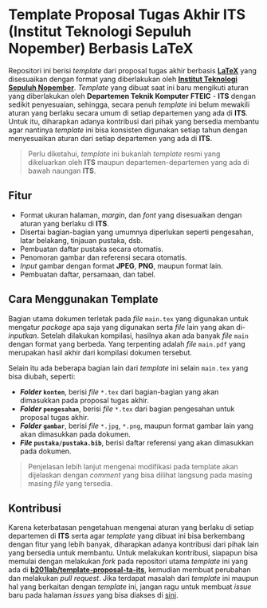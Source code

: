 # Template Proposal Tugas Akhir ITS (Institut Teknologi Sepuluh Nopember) Berbasis LaTeX

Repositori ini berisi _template_ dari proposal tugas akhir berbasis [**LaTeX**](https://www.latex-project.org/) yang disesuaikan dengan format yang diberlakukan oleh [**Institut Teknologi Sepuluh Nopember**](https://www.its.ac.id/).
_Template_ yang dibuat saat ini baru mengikuti aturan yang diberlakukan oleh **Departemen Teknik Komputer** **FTEIC** - **ITS** dengan sedikit penyesuaian, sehingga, secara penuh _template_ ini belum mewakili aturan yang berlaku secara umum di setiap departemen yang ada di **ITS**.
Untuk itu, diharapkan adanya kontribusi dari pihak yang bersedia membantu agar nantinya _template_ ini bisa konsisten digunakan setiap tahun dengan menyesuaikan aturan dari setiap departemen yang ada di **ITS**.

> Perlu diketahui, _template_ ini bukanlah _template_ resmi yang dikeluarkan oleh **ITS** maupun departemen-departemen yang ada di bawah naungan **ITS**.

## Fitur

- Format ukuran halaman, _margin_, dan _font_ yang disesuaikan dengan aturan yang berlaku di **ITS**.
- Disertai bagian-bagian yang umumnya diperlukan seperti pengesahan, latar belakang, tinjauan pustaka, dsb.
- Pembuatan daftar pustaka secara otomatis.
- Penomoran gambar dan referensi secara otomatis.
- _Input_ gambar dengan format **JPEG**, **PNG**, maupun format lain.
- Pembuatan daftar, persamaan, dan tabel.

## Cara Menggunakan Template

Bagian utama dokumen terletak pada _file_ `main.tex` yang digunakan untuk mengatur _package_ apa saja yang digunakan serta _file_ lain yang akan di-_inputkan_.
Setelah dilakukan kompilasi, hasilnya akan ada banyak _file_ `main` dengan format yang berbeda.
Yang terpenting adalah _file_ `main.pdf` yang merupakan hasil akhir dari kompilasi dokumen tersebut.

Selain itu ada beberapa bagian lain dari _template_ ini selain `main.tex` yang bisa diubah, seperti:
- **_Folder_ `konten`**, berisi _file_ `*.tex` dari bagian-bagian yang akan dimasukkan pada proposal tugas akhir.
- **_Folder_ `pengesahan`**, berisi _file_ `*.tex` dari bagian pengesahan untuk proposal tugas akhir.
- **_Folder_ `gambar`**, berisi _file_ `*.jpg`, `*.png`, maupun format gambar lain yang akan dimasukkan pada dokumen.
- **_File_ `pustaka/pustaka.bib`**, berisi daftar referensi yang akan dimasukkan pada dokumen.

> Penjelasan lebih lanjut mengenai modifikasi pada template akan dijelaskan dengan _comment_ yang bisa dilihat langsung pada masing masing _file_ yang tersedia.

## Kontribusi

Karena keterbatasan pengetahuan mengenai aturan yang berlaku di setiap departemen di **ITS** serta agar _template_ yang dibuat ini bisa berkembang dengan fitur yang lebih banyak, diharapkan adanya kontribusi dari pihak lain yang bersedia untuk membantu.
Untuk melakukan kontribusi, siapapun bisa memulai dengan melakukan _fork_ pada repositori utama _template_ ini yang ada di [**b201lab/template-proposal-ta-its**](https://github.com/b201lab/template-proposal-ta-its), kemudian membuat perubahan dan melakukan _pull request_.
Jika terdapat masalah dari _template_ ini maupun hal yang berkaitan dengan _template_ ini, jangan ragu untuk membuat _issue_ baru pada halaman _issues_ yang bisa diakses di [sini](https://github.com/b201lab/template-proposal-ta-its/issues).
